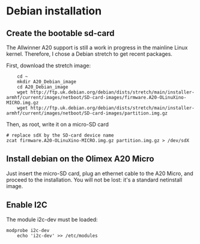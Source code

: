 # Debian installation

## Create the bootable sd-card

The Allwinner A20 support is still a work in progress in the mainline Linux kernel. Therefore, I chose a Debian stretch to get recent packages.

First, download the stretch image:

		cd ~
		mkdir A20_Debian_image
		cd A20_Debian_image
		wget http://ftp.uk.debian.org/debian/dists/stretch/main/installer-armhf/current/images/netboot/SD-card-images/firmware.A20-OLinuXino-MICRO.img.gz
		wget http://ftp.uk.debian.org/debian/dists/stretch/main/installer-armhf/current/images/netboot/SD-card-images/partition.img.gz

Then, as root, write it on a micro-SD card

    # replace sdX by the SD-card device name
    zcat firmware.A20-OLinuXino-MICRO.img.gz partition.img.gz > /dev/sdX

## Install debian on the Olimex A20 Micro

Just insert the micro-SD card, plug an ethernet cable to the A20 Micro, and proceed to the installation. You will not be lost: it's a standard netinstall image.

## Enable I2C

The module i2c-dev must be loaded:

    modprobe i2c-dev
		echo 'i2c-dev' >> /etc/modules
